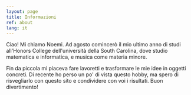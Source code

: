 ```yaml
---
layout: page
title: Informazioni
ref: about
lang: it
---
```

Ciao! Mi chiamo Noemi. Ad agosto comincerò il mio ultimo anno di studi all'Honors College dell'università della South Carolina, dove studio matematica e informatica, e musica come materia minore.

Fin da piccola mi piaceva fare lavoretti e trasformare le mie idee in oggetti concreti. Di recente ho perso un po' di vista questo hobby, ma spero di risvegliarlo con questo sito e condividere con voi i risultati. Buon divertimento!
